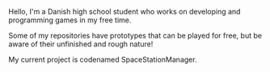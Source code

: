 Hello, I'm a Danish high school student who works on developing and programming games in my free time.

Some of my repositories have prototypes that can be played for free, but be aware of their unfinished and rough nature!

My current project is codenamed SpaceStationManager.
